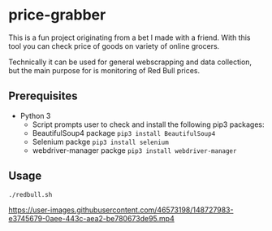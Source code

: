 # price-grabber
This is a fun project originating from a bet I made with a friend. With this tool you can check price of goods on variety of online grocers.

Technically it can be used for general webscrapping and data collection, but the main purpose for is monitoring of Red Bull prices.

## Prerequisites
- Python 3
  - Script prompts user to check and install the following pip3 packages:
  - BeautifulSoup4 package `pip3 install BeautifulSoup4`
  - Selenium packge `pip3 install selenium`
  - webdriver-manager packge `pip3 install webdriver-manager`
## Usage
`./redbull.sh`

https://user-images.githubusercontent.com/46573198/148727983-e3745679-0aee-443c-aea2-be780673de95.mp4
